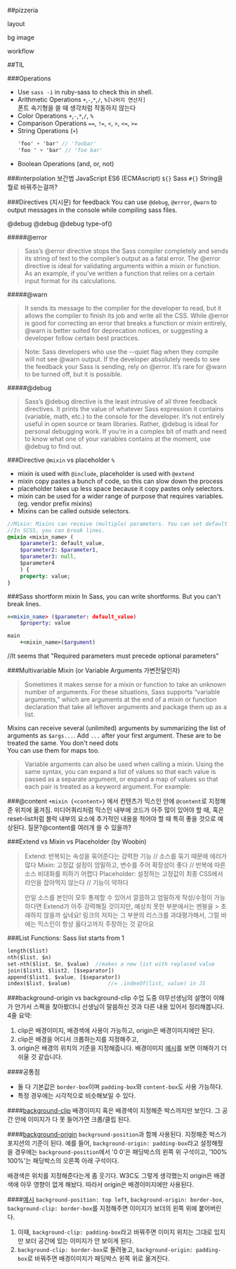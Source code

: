 ##pizzeria

layout


bg image

workflow

##TIL


###Operations
- Use `sass -i` in ruby-sass to check this in shell. 
- Arithmetic Operations
	`+`,`-`,`*`,`/`, `%[나머지 연산자]` <br>
	폰트 속기형을 쓸 때 생각처럼 작동하지 않는다
- Color Operations
	`+`,`-`,`*`,`/`, `%`
- Comparison Operations
	`==`, `!=`, `<`, `>`, `<=`, `>=`
- String Operations (`+`)
	```sass
	'foo' + 'bar' // 'foobar'
	'foo ' + 'bar' // 'foo bar'
	```
- Boolean Operations (and, or, not)

###interpolation 보간법
JavaScript ES6 (ECMAscript) `${}`
Sass `#{}` String을 뭘로 바꿔주는걸까?

###Directives (지시문) for feedback
You can use `@debug`, `@error`, `@warn` to output messages in the console while compiling sass files. 

@debug <anything>
@debug <boolean statement>
@debug type-of(<object>)

#####@error
> Sass’s @error directive stops the Sass compiler completely and sends its string of text to the compiler’s output as a fatal error. The @error directive is ideal for validating arguments within a mixin or function. As an example, if you’ve written a function that relies on a certain input format for its calculations.

#####@warn
> It sends its message to the compiler for the developer to read, but it allows the compiler to finish its job and write all the CSS. While @error is good for correcting an error that breaks a function or mixin entirely, @warn is better suited for deprecation notices, or suggesting a developer follow certain best practices.

> Note: Sass developers who use the --quiet flag when they compile will not see @warn output. If the developer absolutely needs to see the feedback your Sass is sending, rely on @error. It’s rare for @warn to be turned off, but it is possible.

#####@debug
> Sass’s @debug directive is the least intrusive of all three feedback directives. It prints the value of whatever Sass expression it contains (variable, math, etc.) to the console for the developer. It’s not entirely useful in open source or team libraries. Rather, @debug is ideal for personal debugging work. If you’re in a complex bit of math and need to know what one of your variables contains at the moment, use @debug to find out.


###Directive `@mixin` vs placeholder `%` 
- mixin is used with `@include`, placeholder is used with `@extend`
- mixin copy pastes a bunch of code, so this can slow down the process
- placeholder takes up less space because it copy pastes only selectors.
- mixin can be used for a wider range of purpose that requires variables. (eg. vendor prefix mixins)
- Mixins can be called outside selectors.

```sass
//Mixin: Mixins can receive (multiple) parameters. You can set default values.
//In SCSS, you can break lines. 
@mixin <mixin_name> (
	$parameter1: default_value, 
	$parameter2: $parameter1,
	$parameter3: null,
	$parameter4
	) {
	property: value;
}
```

###Sass shortform mixin
In Sass, you can write shortforms. But you can't break lines.
```sass
=<mixin_name> ($parameter: default_value)
	$property: value

main
	+<mixin_name>($argument)

```
//It seems that "Required parameters must precede optional parameters"

###Multivariable Mixin (or Variable Arguments 가변전달인자)
> Sometimes it makes sense for a mixin or function to take an unknown number of arguments. For these situations, Sass supports “variable arguments,” which are arguments at the end of a mixin or function declaration that take all leftover arguments and package them up as a list. 

Mixins can receive several (unlimited) arguments by summarizing the list of arguments as `$args...`. Add `...` after your first argument. These are to be treated the same. You don't need dots <br>
You can use them for maps too.

>Variable arguments can also be used when calling a mixin. Using the same syntax, you can expand a list of values so that each value is passed as a separate argument, or expand a map of values so that each pair is treated as a keyword argument. For example:


###@content
`+mixin {<content>}` 에서 컨텐츠가 믹스인 안에 `@content`로 지정해준 위치에 옮겨짐. 미디어쿼리처럼 믹스인 내부에 코드가 아주 많이 있어야 할 때, 혹은 reset-list처럼 블럭 내부의 요소에 추가적인 내용을 적어야 할 때 특히 좋을 것으로 예상된다.
질문?@content를 여러개 쓸 수 있을까?

###Extend vs Mixin vs Placeholder (by Woobin)
> Extend: 반복되는 속성을 묶어준다는 강력한 기능 // 소스를 묶기 때문에 에러가 많다 
> Mixin: 고정값 설정이 엄밀하고, 변수를 주어 확장성이 좋다 // 반복에 따른 소스 비대화를 피하기 어렵다
> Placeholder: 설정하는 고정값이 최종 CSS에서 라인을 잡아먹지 않는다 // 기능이 약하다
> 
> 만일 소스를 본인이 모두 통제할 수 있어서 깔끔하고 엄밀하게 작성/수정이 가능하다면 Extend가 아주 강력해질 것이지만, 예상치 못한 부분에서는 멘붕을 > 초래하지 않을까 싶네요!
> 링크의 저자는 그 부분의 리스크를 과대평가해서, 그럴 바에는 믹스인이 항상 옳다고까지 주장하는 것 같아요

###List Functions: Sass list starts from 1
```sass
length($list)
nth($list, $n)
set-nth($list, $n, $value)	//makes a new list with replaced value
join($list1, $list2, [$separator])
append($list1, $value, [$separator])
index($list, $value) 			//= .indexOf(list, value) in JS
```

###background-origin vs background-clip
수업 도중 야무선생님의 설명이 이해가 안가서 스펙을 찾아봤더니 선생님이 말씀하신 것과 다른 내용 있어서 정리해봅니다. 4줄 요약:

1. clip은 배경이미지, 배경색에 사용이 가능하고, origin은 배경이미지에만 된다.
2. clip은 배경을 어디서 크롭하는지를 지정해주고,
3. origin은 배경의 위치의 기준을 지정해줍니다.
배경이미지 [예시](http://codepen.io/anon/pen/RNVKvj)를 보면 이해하기 더 쉬울 것 같습니다.

####공통점
- 둘 다 기본값은 `border-box`이며 `padding-box`와 `content-box`도 사용 가능하다.
- 특정 경우에는 시각적으로 비슷해보일 수 있다.

####[background-clip](https://drafts.csswg.org/css-backgrounds-3/#the-background-clip)
배경이미지 혹은 배경색이 지정해준 박스까지만 보인다. 그 공간 안에 이미지가 다 못 들어가면 크롭/클립 된다.

####[background-origin](https://drafts.csswg.org/css-backgrounds-3/#the-background-origin)
`background-position`과 함께 사용된다. 지정해준 박스가 포지션의 기준이 된다. 예를 들어, `background-origin: padding-box`라고 설정해줬을 경우에는 `background-position`에서 '0 0'은 패딩박스의 왼쪽 위 구석이고, '100% 100%'는 패딩박스의 오른쪽 아래 구석이다.

배경색은 위치를 지정해준다는게 좀 웃기다. W3C도 그렇게 생각했는지 origin은 배경색에 아무 영향이 없게 해놨다. 따라서 origin은 배경이미지에만 사용된다.

####[예시](http://codepen.io/anon/pen/RNVKvj)
`background-position: top left`, `background-origin: border-box`, `background-clip: border-box`를 지정해주면 이미지가 보더의 왼쪽 위에 붙어버린다. 

1. 이때, `background-clip: padding-box`라고 바꿔주면 이미지 위치는 그대로 있지만 보더 공간에 있는 이미지가 안 보이게 된다.
1. `background-clip: border-box`로 돌려놓고, `background-origin: padding-box`로 바꿔주면 배경이미지가 패딩박스 왼쪽 위로 옮겨진다.







